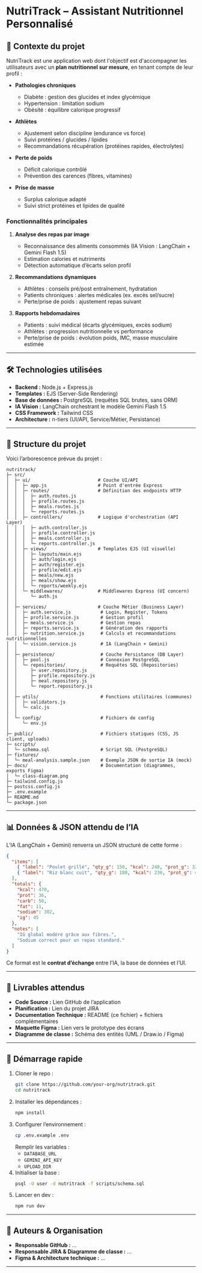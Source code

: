 # NutriTrack – Assistant Nutritionnel Personnalisé

## 📖 Contexte du projet
NutriTrack est une application web dont l'objectif est d'accompagner les utilisateurs avec un **plan nutritionnel sur mesure**, en tenant compte de leur profil :

- **Pathologies chroniques**  
  - Diabète : gestion des glucides et index glycémique  
  - Hypertension : limitation sodium  
  - Obésité : équilibre calorique progressif  

- **Athlètes**  
  - Ajustement selon discipline (endurance vs force)  
  - Suivi protéines / glucides / lipides  
  - Recommandations récupération (protéines rapides, électrolytes)  

- **Perte de poids**  
  - Déficit calorique contrôlé  
  - Prévention des carences (fibres, vitamines)  

- **Prise de masse**  
  - Surplus calorique adapté  
  - Suivi strict protéines et lipides de qualité  

### Fonctionnalités principales
1. **Analyse des repas par image**  
   - Reconnaissance des aliments consommés (IA Vision : LangChain + Gemini Flash 1.5)  
   - Estimation calories et nutriments  
   - Détection automatique d’écarts selon profil  

2. **Recommandations dynamiques**  
   - Athlètes : conseils pré/post entraînement, hydratation  
   - Patients chroniques : alertes médicales (ex. excès sel/sucre)  
   - Perte/prise de poids : ajustement repas suivant  

3. **Rapports hebdomadaires**  
   - Patients : suivi médical (écarts glycémiques, excès sodium)  
   - Athlètes : progression nutritionnelle vs performance  
   - Perte/prise de poids : évolution poids, IMC, masse musculaire estimée  

---

## 🛠️ Technologies utilisées
- **Backend :** Node.js + Express.js  
- **Templates :** EJS (Server-Side Rendering)  
- **Base de données :** PostgreSQL (requêtes SQL brutes, sans ORM)  
- **IA Vision :** LangChain orchestrant le modèle Gemini Flash 1.5  
- **CSS Framework :** Tailwind CSS  
- **Architecture :** n-tiers (UI/API, Service/Métier, Persistance)  

---

## 📂 Structure du projet
Voici l’arborescence prévue du projet :

```
nutritrack/
├─ src/
│  ├─ ui/                         # Couche UI/API
│  │  ├─ app.js                   # Point d'entrée Express
│  │  ├─ routes/                  # Définition des endpoints HTTP
│  │  │  ├─ auth.routes.js
│  │  │  ├─ profile.routes.js
│  │  │  ├─ meals.routes.js
│  │  │  └─ reports.routes.js
│  │  ├─ controllers/             # Logique d'orchestration (API Layer)
│  │  │  ├─ auth.controller.js
│  │  │  ├─ profile.controller.js
│  │  │  ├─ meals.controller.js
│  │  │  └─ reports.controller.js
│  │  ├─ views/                   # Templates EJS (UI visuelle)
│  │  │  ├─ layouts/main.ejs
│  │  │  ├─ auth/login.ejs
│  │  │  ├─ auth/register.ejs
│  │  │  ├─ profile/edit.ejs
│  │  │  ├─ meals/new.ejs
│  │  │  ├─ meals/show.ejs
│  │  │  └─ reports/weekly.ejs
│  │  └─ middlewares/             # Middlewares Express (UI concern)
│  │     └─ auth.js
│  │
│  ├─ services/                   # Couche Métier (Business Layer)
│  │  ├─ auth.service.js           # Login, Register, Tokens
│  │  ├─ profile.service.js        # Gestion profil
│  │  ├─ meals.service.js          # Gestion repas
│  │  ├─ reports.service.js        # Génération des rapports
│  │  ├─ nutrition.service.js      # Calculs et recommandations nutritionnelles
│  │  └─ vision.service.js         # IA (LangChain + Gemini)
│  │
│  ├─ persistence/                 # Couche Persistance (DB Layer)
│  │  ├─ pool.js                   # Connexion PostgreSQL
│  │  └─ repositories/             # Requêtes SQL (Repositories)
│  │     ├─ user.repository.js
│  │     ├─ profile.repository.js
│  │     ├─ meal.repository.js
│  │     └─ report.repository.js
│  │
│  ├─ utils/                       # Fonctions utilitaires (communes)
│  │  ├─ validators.js
│  │  └─ calc.js
│  │
│  └─ config/                      # Fichiers de config
│     └─ env.js
│
├─ public/                         # Fichiers statiques (CSS, JS client, uploads)
├─ scripts/
│  └─ schema.sql                   # Script SQL (PostgreSQL)
├─ fixtures/
│  └─ meal-analysis.sample.json    # Exemple JSON de sortie IA (mock)
├─ docs/                           # Documentation (diagrammes, exports Figma)
│  └─ class-diagram.png
├─ tailwind.config.js
├─ postcss.config.js
├─ .env.example
├─ README.md
└─ package.json
```

---

## 📊 Données & JSON attendu de l’IA
L’IA (LangChain + Gemini) renverra un JSON structuré de cette forme :

```json
{
  "items": [
    { "label": "Poulet grillé", "qty_g": 150, "kcal": 240, "prot_g": 32, "carb_g": 0, "fat_g": 10, "sodium_mg": 300, "ig_estim": 0 },
    { "label": "Riz blanc cuit", "qty_g": 180, "kcal": 230, "prot_g": 4, "carb_g": 50, "fat_g": 1, "sodium_mg": 2, "ig_estim": 70 }
  ],
  "totals": {
    "kcal": 470,
    "prot": 36,
    "carb": 50,
    "fat": 11,
    "sodium": 302,
    "ig": 45
  },
  "notes": [
    "IG global modéré grâce aux fibres.",
    "Sodium correct pour un repas standard."
  ]
}
```

Ce format est le **contrat d’échange** entre l’IA, la base de données et l’UI.

---

## 📑 Livrables attendus
- **Code Source :** Lien GitHub de l’application  
- **Planification :** Lien du projet JIRA  
- **Documentation Technique :** README (ce fichier) + fichiers complémentaires  
- **Maquette Figma :** Lien vers le prototype des écrans  
- **Diagramme de classe :** Schéma des entités (UML / Draw.io / Figma)  

---

## 🚀 Démarrage rapide
1. Cloner le repo :  
   ```bash
   git clone https://github.com/your-org/nutritrack.git
   cd nutritrack
   ```
2. Installer les dépendances :  
   ```bash
   npm install
   ```
3. Configurer l’environnement :  
   ```bash
   cp .env.example .env
   ```
   Remplir les variables :  
   - `DATABASE_URL`  
   - `GEMINI_API_KEY`  
   - `UPLOAD_DIR`  
4. Initialiser la base :  
   ```bash
   psql -U user -d nutritrack -f scripts/schema.sql
   ```
5. Lancer en dev :  
   ```bash
   npm run dev
   ```

---

## 👥 Auteurs & Organisation
- **Responsable GitHub :** …  
- **Responsable JIRA & Diagramme de classe :** …  
- **Figma & Architecture technique :** …  

---
